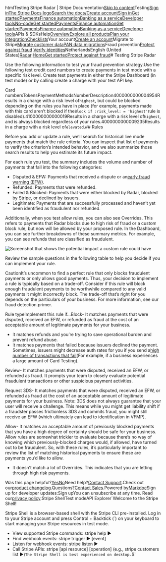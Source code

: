 htmlTesting Stripe Radar | Stripe Documentation[Skip to content](#main-content)Testing[Sign in](https://dashboard.stripe.com/login?redirect=https%3A%2F%2Fdocs.stripe.com%2Fradar%2Ftesting)[The Stripe Docs logo](/)[Search the docs/](#)[Create account](https://dashboard.stripe.com/register)[Sign in](https://dashboard.stripe.com/login?redirect=https%3A%2F%2Fdocs.stripe.com%2Fradar%2Ftesting)[Get started](/get-started)[Payments](/payments)[Finance automation](/finance-automation)[Banking as a service](/financial-services)[Developer tools](/development)[No-code](/no-code)[Get started](/get-started)[Payments](/payments)[Finance automation](/finance-automation)[](#)[Get started](/get-started)[Payments](/payments)[Finance automation](/finance-automation)[Banking as a service](/financial-services)[Developer tools](/development)[](#)APIs & SDKsHelp[Overview](/docs/get-started)[Explore all products](/docs/products)[Plan your integration](#)[Checklists](#)Your account[Create an account](#)Migrate to Stripe[Migrate customer data](/docs/get-started/data-migrations)[PAN data migrations](#)Fraud prevention[Protect against fraud](#)
[Verify identities](#)NetherlandsEnglish (United States)[](#)[](#)[Radar](/radar)·[Home](/docs)[Get started](/docs/get-started)[Protect against fraud](/docs/radar)# Testing Stripe Radar

Use the following information to test your fraud prevention strategy.Use the following test credit card numbers to create payments in test mode with a specific risk level. Create test payments in either the Stripe Dashboard (in test mode) or by calling create a charge with your test API key.

Card numbersTokensPaymentMethodsNumberDescription4000000000004954Results in a charge with a risk level of`highest`, but could be blocked depending on the rules you have in place (for example, payments made with this card aren’t blocked if the`Block if :risk_level: = 'highest'`rule is disabled).4100000000000019Results in a charge with a risk level of`highest`, and is always blocked regardless of your rules.4000000000009235Results in a charge with a risk level of`elevated`.## Rules

Before you add or update a rule, we’ll search for historical live mode payments that match the rule criteria. You can inspect that list of payments to verify the criterion’s intended behavior, and we also summarize those search results to help you estimate its future impact.

For each rule you test, the summary includes the volume and number of payments that fall into the following categories:

- Disputed & EFW: Payments that received a dispute or an[early fraud warning (EFW)](/disputes/how-disputes-work#early-fraud-warnings).
- Refunded: Payments that were refunded.
- Failed & Blocked: Payments that were either blocked by Radar, blocked by Stripe, or declined by issuers.
- Legitimate: Payments that are successfully processed and haven’t yet been identified as fraudulent nor refunded.

Additionally, when you test allow rules, you can also see Overrides. This refers to payments that Radar blocks due to high risk of fraud or a custom block rule, but now will be allowed by your proposed rule. In the Dashboard, you can see further breakdowns of these summary metrics. For example, you can see refunds that are classified as fraudulent.

![Screenshot that shows the potential impact a custom rule could have](https://b.stripecdn.com/docs-statics-srv/assets/backtesting-review-new-rule.6f8037bd10a5877e60a6237ebdbd414d.png)

Review the sample questions in the following table to help you decide if you can implement your rule.

CautionIt’s uncommon to find a perfect rule that only blocks fraudulent payments or only allows good payments. Thus, your decision to implement a rule is typically based on a trade-off. Consider if this rule will block enough fraudulent payments to be worthwhile compared to any valid payments it might incorrectly block. The trade-off that’s right for you depends on the particulars of your business. For more information, see our fraud detection primer.

Rule typeImplement this rule if…Block- It matches payments that were disputed, received an EFW, or refunded as fraud at the cost of an acceptable amount of legitimate payments for your business.
- It matches refunds and you’re trying to save operational burden and prevent refund abuse.
- It matches payments that failed because issuers declined the payment. Sometimes, issuers might decrease auth rates for you if you send a[high number of transactions that fail](/disputes/prevention/card-testing#consequences)(For example, if a business experiences a large amount of Card Testing).

Review- It matches payments that were disputed, received an EFW, or refunded as fraud. It prompts your team to closely evaluate potential fraudulent transactions or other suspicious payment activities.

Request 3DS- It matches payments that were disputed, received an EFW, or refunded as fraud at the cost of an acceptable amount of legitimate payments for your business. Note: 3DS does not always guarantee that your user will receive a challenge. This means while you might get liability shift if a fraudster passes frictionless 3DS and commits fraud, you might still receive an EFW (which ultimately can lead to identification in VFMP).

Allow- It matches an acceptable amount of previously blocked payments that you have a high degree of certainty should be safe for your business. Allow rules are somewhat trickier to evaluate because there’s no way of knowing which previously-blocked charges would, if allowed, have turned out to be fraudulent. So, with these rules, it’s particularly important to review the list of matching historical payments to ensure these are payments you’d like to allow.
- It doesn’t match a lot of Overrides. This indicates that you are letting through high risk payments.

Was this page helpful?[Yes](#)[No](#)Need help?[Contact Support](https://support.stripe.com/).Check out our[product changelog](https://stripe.com/blog/changelog).Questions?[Contact Sales](https://stripe.com/contact/sales).Powered by[Markdoc](https://markdoc.dev)Sign up for developer updates:Sign upYou can unsubscribe at any time. Read our[privacy policy](https://stripe.com/privacy).Stripe ShellTest modeAPI Explorer[](https://stripe.com/docs/stripe-cli#install)`Welcome to the Stripe Shell!

Stripe Shell is a browser-based shell with the Stripe CLI pre-installed. Log in to your
Stripe account and press Control + Backtick (`) on your keyboard to start managing your Stripe
resources in test mode.

- View supported Stripe commands: stripe help ▶️
- Find webhook events: stripe trigger ▶️ [event]
- Listen for webhook events: stripe listen ▶
- Call Stripe APIs: stripe [api resource] [operation] (e.g., stripe customers list ▶️)`The Stripe Shell is best experienced on desktop.`$`